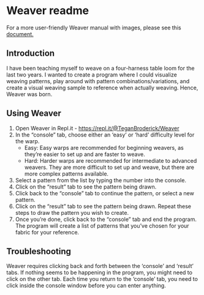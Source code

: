 # Weaver readme
For a more user-friendly Weaver manual with images, please see this [document.](https://docs.google.com/document/d/10dwIw_Td9-bUY_UdU1l86D8hRzDavlFS_xVL6zpdKqQ/edit?usp=sharing)

## Introduction
I have been teaching myself to weave on a four-harness table loom for the last two years. I wanted to create a program where I could visualize weaving patterns, play around with pattern combinations/variations, and create a visual weaving sample to reference when actually weaving. Hence, Weaver was born.  


## Using Weaver
1. Open Weaver in Repl.it - <https://repl.it/@TeganBroderick/Weaver>
2. In the “console” tab, choose either an ‘easy’ or ‘hard’ difficulty level for the warp.
   - Easy: Easy warps are recommended for beginning weavers, as they’re easier to set up and are faster to weave.  
   - Hard: Harder warps are recommended for intermediate to advanced weavers. They are more difficult to set up and weave, but there are more complex patterns available.
3. Select a pattern from the list by typing the number into the console.
4. Click on the “result” tab to see the pattern being drawn.  
5. Click back to the “console” tab to continue the pattern, or select a new pattern.
5. Click on the “result” tab to see the pattern being drawn.  Repeat these steps to draw the pattern you wish to create.
7. Once you’re done, click back to the “console” tab and end the program. The program will create a list of patterns that you’ve chosen for your fabric for your reference.

## Troubleshooting
Weaver requires clicking back and forth between the ‘console’ and ‘result’ tabs. If nothing seems to be happening in the program, you might need to click on the other tab. Each time you return to the ‘console’ tab, you need to click inside the console window before you can enter anything.
